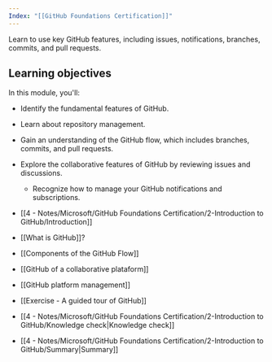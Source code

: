 ```yaml
---
Index: "[[GitHub Foundations Certification]]"
---
```

Learn to use key GitHub features, including issues, notifications, branches, commits, and pull requests.

## Learning objectives

In this module, you'll:

- Identify the fundamental features of GitHub.
- Learn about repository management.
- Gain an understanding of the GitHub flow, which includes branches, commits, and pull requests.
- Explore the collaborative features of GitHub by reviewing issues and discussions.
	- Recognize how to manage your GitHub notifications and subscriptions.

- [[4 - Notes/Microsoft/GitHub Foundations Certification/2-Introduction to GitHub/Introduction]]
- [[What is GitHub]]?
- [[Components of the GitHub Flow]]
- [[GitHub of a collaborative plataform]]
- [[GitHub platform management]] 
- [[Exercise - A guided tour of GitHub]]
- [[4 - Notes/Microsoft/GitHub Foundations Certification/2-Introduction to GitHub/Knowledge check|Knowledge check]]
- [[4 - Notes/Microsoft/GitHub Foundations Certification/2-Introduction to GitHub/Summary|Summary]]

